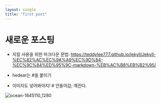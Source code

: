 ```yaml
---
layout: single
title: "first post"
---
```


# 새로운 포스팅
 - 지킬 사용을 위한 마크다운 문법: https://teddylee777.github.io/jekyll/Jekyll-%EC%82%AC%EC%9A%A9%EC%9D%84-%EC%9C%84%ED%95%9C-markdown-%EB%AC%B8%EB%B2%95/

 - hedear는 #을 붙이기

 - 이미지도 넣어봐야지! # 안들어감; 깨진다.

   

![ocean-1845110_1280](C:\Users\Yubin\Documents\GitHub\codyub.github.io\images\2023-09-04-first_post\ocean-1845110_1280-1693884610318-1.jpg)
